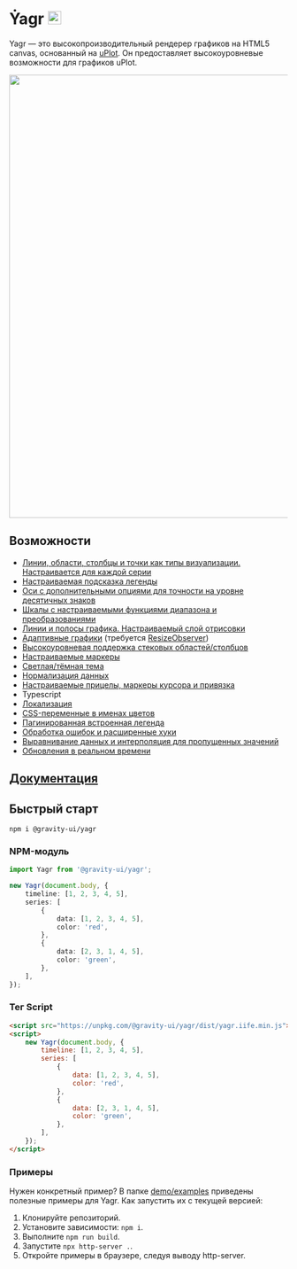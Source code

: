 # Ẏagr <img src="https://raw.githubusercontent.com/gravity-ui/yagr/main/docs/assets/yagr.svg" width="24px" height="24px" />

Yagr — это высокопроизводительный рендерер графиков на HTML5 canvas, основанный на [uPlot](https://github.com/leeoniya/uPlot). Он предоставляет высокоуровневые возможности для графиков uPlot.

<img src="https://raw.githubusercontent.com/gravity-ui/yagr/main/docs/assets/demo.png" width="800" />

## Возможности

-   [Линии, области, столбцы и точки как типы визуализации. Настраивается для каждой серии](https://yagr.tech/en/api/visualization)
-   [Настраиваемая подсказка легенды](https://yagr.tech/en/plugins/tooltip)
-   [Оси с дополнительными опциями для точности на уровне десятичных знаков](https://yagr.tech/en/api/axes)
-   [Шкалы с настраиваемыми функциями диапазона и преобразованиями](https://yagr.tech/en/api/scales)
-   [Линии и полосы графика. Настраиваемый слой отрисовки](https://yagr.tech/en/plugins/plot-lines)
-   [Адаптивные графики](https://yagr.tech/en/api/settings#adaptivity) (требуется [ResizeObserver](https://developer.mozilla.org/en-US/docs/Web/API/ResizeObserver))
-   [Высокоуровневая поддержка стековых областей/столбцов](https://yagr.tech/en/api/scales#stacking)
-   [Настраиваемые маркеры](./docs/api/markers.md)
-   [Светлая/тёмная тема](https://yagr.tech/en/api/settings#theme)
-   [Нормализация данных](https://yagr.tech/en/api/scales#normalization)
-   [Настраиваемые прицелы, маркеры курсора и привязка](https://yagr.tech/en/api/cursor)
-   Typescript
-   [Локализация](https://yagr.tech/en/api/settings#localization)
-   [CSS-переменные в именах цветов](https://yagr.tech/en/api/css)
-   [Пагинированная встроенная легенда](https://yagr.tech/en/plugins/legend)
-   [Обработка ошибок и расширенные хуки](https://yagr.tech/en/api/lifecycle)
-   [Выравнивание данных и интерполяция для пропущенных значений](https://yagr.tech/en/api/data-processing)
-   [Обновления в реальном времени](https://yagr.tech/en/api/dynamic-updates)

## [Документация](https://yagr.tech)

## Быстрый старт

```
npm i @gravity-ui/yagr
```

### NPM-модуль

```typescript
import Yagr from '@gravity-ui/yagr';

new Yagr(document.body, {
    timeline: [1, 2, 3, 4, 5],
    series: [
        {
            data: [1, 2, 3, 4, 5],
            color: 'red',
        },
        {
            data: [2, 3, 1, 4, 5],
            color: 'green',
        },
    ],
});
```

### Тег Script

```html
<script src="https://unpkg.com/@gravity-ui/yagr/dist/yagr.iife.min.js"></script>
<script>
    new Yagr(document.body, {
        timeline: [1, 2, 3, 4, 5],
        series: [
            {
                data: [1, 2, 3, 4, 5],
                color: 'red',
            },
            {
                data: [2, 3, 1, 4, 5],
                color: 'green',
            },
        ],
    });
</script>
```

### Примеры

Нужен конкретный пример? В папке [demo/examples](./demo/examples/) приведены полезные примеры для Yagr. Как запустить их с текущей версией:

1. Клонируйте репозиторий.
2. Установите зависимости: `npm i`.
3. Выполните `npm run build`.
4. Запустите `npx http-server .`.
5. Откройте примеры в браузере, следуя выводу http-server.